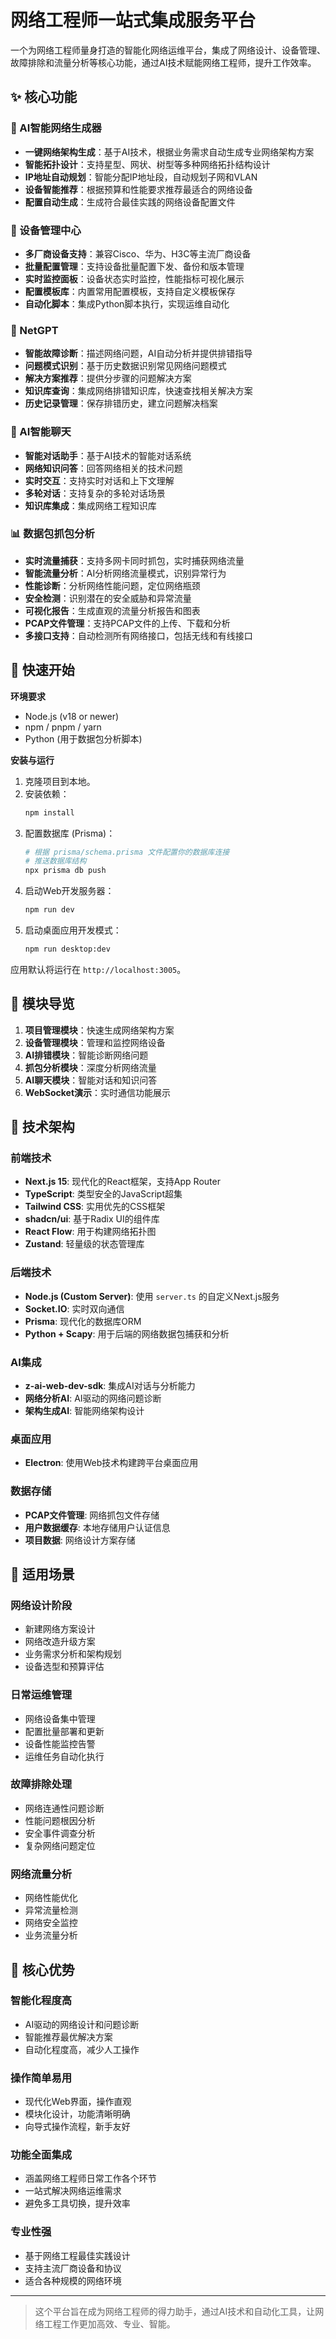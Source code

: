 # 网络工程师一站式集成服务平台

一个为网络工程师量身打造的智能化网络运维平台，集成了网络设计、设备管理、故障排除和流量分析等核心功能，通过AI技术赋能网络工程师，提升工作效率。

## ✨ 核心功能

### 🧠 AI智能网络生成器
- **一键网络架构生成**：基于AI技术，根据业务需求自动生成专业网络架构方案
- **智能拓扑设计**：支持星型、网状、树型等多种网络拓扑结构设计
- **IP地址自动规划**：智能分配IP地址段，自动规划子网和VLAN
- **设备智能推荐**：根据预算和性能要求推荐最适合的网络设备
- **配置自动生成**：生成符合最佳实践的网络设备配置文件

### 🔧 设备管理中心
- **多厂商设备支持**：兼容Cisco、华为、H3C等主流厂商设备
- **批量配置管理**：支持设备批量配置下发、备份和版本管理
- **实时监控面板**：设备状态实时监控，性能指标可视化展示
- **配置模板库**：内置常用配置模板，支持自定义模板保存
- **自动化脚本**：集成Python脚本执行，实现运维自动化

### 🤖 NetGPT
- **智能故障诊断**：描述网络问题，AI自动分析并提供排错指导
- **问题模式识别**：基于历史数据识别常见网络问题模式
- **解决方案推荐**：提供分步骤的问题解决方案
- **知识库查询**：集成网络排错知识库，快速查找相关解决方案
- **历史记录管理**：保存排错历史，建立问题解决档案

### 💬 AI智能聊天
- **智能对话助手**：基于AI技术的智能对话系统
- **网络知识问答**：回答网络相关的技术问题
- **实时交互**：支持实时对话和上下文理解
- **多轮对话**：支持复杂的多轮对话场景
- **知识库集成**：集成网络工程知识库

### 📊 数据包抓包分析
- **实时流量捕获**：支持多网卡同时抓包，实时捕获网络流量
- **智能流量分析**：AI分析网络流量模式，识别异常行为
- **性能诊断**：分析网络性能问题，定位网络瓶颈
- **安全检测**：识别潜在的安全威胁和异常流量
- **可视化报告**：生成直观的流量分析报告和图表
- **PCAP文件管理**：支持PCAP文件的上传、下载和分析
- **多接口支持**：自动检测所有网络接口，包括无线和有线接口

## 🚀 快速开始

**环境要求**
- Node.js (v18 or newer)
- npm / pnpm / yarn
- Python (用于数据包分析脚本)

**安装与运行**
1.  克隆项目到本地。
2.  安装依赖：
    ```bash
    npm install
    ```
3.  配置数据库 (Prisma)：
    ```bash
    # 根据 prisma/schema.prisma 文件配置你的数据库连接
    # 推送数据库结构
    npx prisma db push
    ```
4.  启动Web开发服务器：
    ```bash
    npm run dev
    ```
5.  启动桌面应用开发模式：
    ```bash
    npm run desktop:dev
    ```
应用默认将运行在 `http://localhost:3005`。

## 🧭 模块导览

1. **项目管理模块**：快速生成网络架构方案
2. **设备管理模块**：管理和监控网络设备
3. **AI排错模块**：智能诊断网络问题
4. **抓包分析模块**：深度分析网络流量
5. **AI聊天模块**：智能对话和知识问答
6. **WebSocket演示**：实时通信功能展示

## 🔧 技术架构

### 前端技术
- **Next.js 15**: 现代化的React框架，支持App Router
- **TypeScript**: 类型安全的JavaScript超集
- **Tailwind CSS**: 实用优先的CSS框架
- **shadcn/ui**: 基于Radix UI的组件库
- **React Flow**: 用于构建网络拓扑图
- **Zustand**: 轻量级的状态管理库

### 后端技术
- **Node.js (Custom Server)**: 使用 `server.ts` 的自定义Next.js服务
- **Socket.IO**: 实时双向通信
- **Prisma**: 现代化的数据库ORM
- **Python + Scapy**: 用于后端的网络数据包捕获和分析

### AI集成
- **z-ai-web-dev-sdk**: 集成AI对话与分析能力
- **网络分析AI**: AI驱动的网络问题诊断
- **架构生成AI**: 智能网络架构设计

### 桌面应用
- **Electron**: 使用Web技术构建跨平台桌面应用

### 数据存储
- **PCAP文件管理**: 网络抓包文件存储
- **用户数据缓存**: 本地存储用户认证信息
- **项目数据**: 网络设计方案存储

## 🎯 适用场景

### 网络设计阶段
- 新建网络方案设计
- 网络改造升级方案
- 业务需求分析和架构规划
- 设备选型和预算评估

### 日常运维管理
- 网络设备集中管理
- 配置批量部署和更新
- 设备性能监控告警
- 运维任务自动化执行

### 故障排除处理
- 网络连通性问题诊断
- 性能问题根因分析
- 安全事件调查分析
- 复杂网络问题定位

### 网络流量分析
- 网络性能优化
- 异常流量检测
- 网络安全监控
- 业务流量分析

## 🌟 核心优势

### 智能化程度高
- AI驱动的网络设计和问题诊断
- 智能推荐最优解决方案
- 自动化程度高，减少人工操作

### 操作简单易用
- 现代化Web界面，操作直观
- 模块化设计，功能清晰明确
- 向导式操作流程，新手友好

### 功能全面集成
- 涵盖网络工程师日常工作各个环节
- 一站式解决网络运维需求
- 避免多工具切换，提升效率

### 专业性强
- 基于网络工程最佳实践设计
- 支持主流厂商设备和协议
- 适合各种规模的网络环境

---

> 这个平台旨在成为网络工程师的得力助手，通过AI技术和自动化工具，让网络工程工作更加高效、专业、智能。